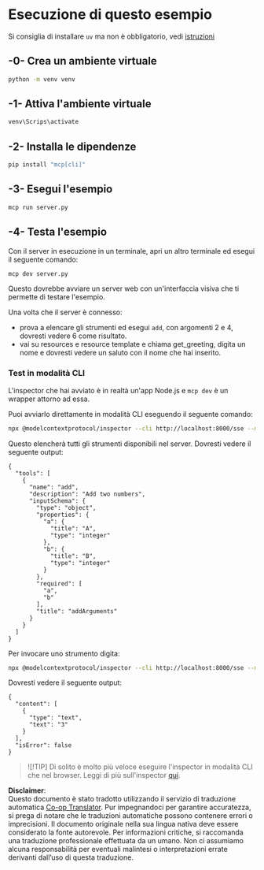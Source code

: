 <!--
CO_OP_TRANSLATOR_METADATA:
{
  "original_hash": "d700e180ce74b2675ce51a567a36c9e4",
  "translation_date": "2025-07-13T20:14:56+00:00",
  "source_file": "03-GettingStarted/05-sse-server/solution/python/README.md",
  "language_code": "it"
}
-->
# Esecuzione di questo esempio

Si consiglia di installare `uv` ma non è obbligatorio, vedi [istruzioni](https://docs.astral.sh/uv/#highlights)

## -0- Crea un ambiente virtuale

```bash
python -m venv venv
```

## -1- Attiva l'ambiente virtuale

```bash
venv\Scrips\activate
```

## -2- Installa le dipendenze

```bash
pip install "mcp[cli]"
```

## -3- Esegui l'esempio


```bash
mcp run server.py
```

## -4- Testa l'esempio

Con il server in esecuzione in un terminale, apri un altro terminale ed esegui il seguente comando:

```bash
mcp dev server.py
```

Questo dovrebbe avviare un server web con un'interfaccia visiva che ti permette di testare l'esempio.

Una volta che il server è connesso:

- prova a elencare gli strumenti ed esegui `add`, con argomenti 2 e 4, dovresti vedere 6 come risultato.
- vai su resources e resource template e chiama get_greeting, digita un nome e dovresti vedere un saluto con il nome che hai inserito.

### Test in modalità CLI

L'inspector che hai avviato è in realtà un'app Node.js e `mcp dev` è un wrapper attorno ad essa.

Puoi avviarlo direttamente in modalità CLI eseguendo il seguente comando:

```bash
npx @modelcontextprotocol/inspector --cli http://localhost:8000/sse --method tools/list
```

Questo elencherà tutti gli strumenti disponibili nel server. Dovresti vedere il seguente output:

```text
{
  "tools": [
    {
      "name": "add",
      "description": "Add two numbers",
      "inputSchema": {
        "type": "object",
        "properties": {
          "a": {
            "title": "A",
            "type": "integer"
          },
          "b": {
            "title": "B",
            "type": "integer"
          }
        },
        "required": [
          "a",
          "b"
        ],
        "title": "addArguments"
      }
    }
  ]
}
```

Per invocare uno strumento digita:

```bash
npx @modelcontextprotocol/inspector --cli http://localhost:8000/sse --method tools/call --tool-name add --tool-arg a=1 --tool-arg b=2
```

Dovresti vedere il seguente output:

```text
{
  "content": [
    {
      "type": "text",
      "text": "3"
    }
  ],
  "isError": false
}
```

> ![!TIP]
> Di solito è molto più veloce eseguire l'inspector in modalità CLI che nel browser.
> Leggi di più sull'inspector [qui](https://github.com/modelcontextprotocol/inspector).

**Disclaimer**:  
Questo documento è stato tradotto utilizzando il servizio di traduzione automatica [Co-op Translator](https://github.com/Azure/co-op-translator). Pur impegnandoci per garantire accuratezza, si prega di notare che le traduzioni automatiche possono contenere errori o imprecisioni. Il documento originale nella sua lingua nativa deve essere considerato la fonte autorevole. Per informazioni critiche, si raccomanda una traduzione professionale effettuata da un umano. Non ci assumiamo alcuna responsabilità per eventuali malintesi o interpretazioni errate derivanti dall’uso di questa traduzione.